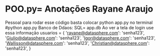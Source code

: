 # POO.py= Anotações Rayane Araujo

Pessoal para rodar esse código basta colocar python app.py no terminal
#python app.py
Banco de Ddaos: SQL= app.db
Ao ver a tela de login use essa informação
usuarios = {
    'rayane@datasphere.com': 'senha123',
    'Giulio@datasphere.com': 'senha123',
    'Igor@datasphere.com': 'senha123',
    'Wallisson@datasphere.com': 'senha123',
    'Christian@datasphere.com': 'senha123',
    }
